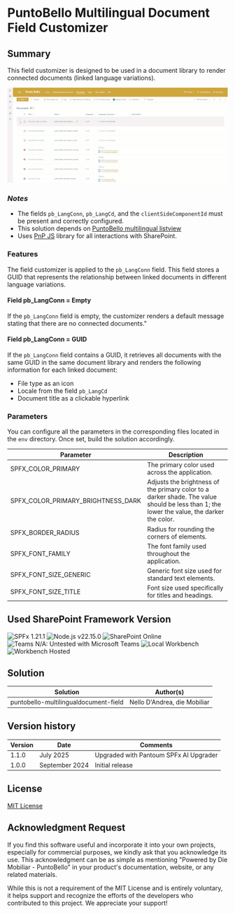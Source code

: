 # PuntoBello Multilingual Document Field Customizer

## Summary
This field customizer is designed to be used in a document library to render connected documents (linked language variations).

![Field Customizer in action](../assets/lang-connection.gif)

### _Notes_
* The fields `pb_LangConn`, `pb_LangCd`, and the `clientSideComponentId` must be present and correctly configured.
* This solution depends on [PuntoBello multilingual listview](../puntobello-multilingualdocument-listview/)
* Uses [PnP JS](https://pnp.github.io/pnpjs/) library for all interactions with SharePoint.

### Features
The field customizer is applied to the `pb_LangConn` field. This field stores a GUID that represents the relationship between linked documents in different language variations.

#### Field pb_LangConn = Empty
If the `pb_LangConn` field is empty, the customizer renders a default message stating that there are no connected documents."

#### Field pb_LangConn = GUID
If the `pb_LangConn` field contains a GUID, it retrieves all documents with the same GUID in the same document library and renders the following information for each linked document:
- File type as an icon
- Locale from the field `pb_LangCd`
- Document title as a clickable hyperlink

### Parameters
You can configure all the parameters in the corresponding files located in the `env` directory. Once set, build the solution accordingly.

| Parameter                              | Description                                                              |
|----------------------------------------|--------------------------------------------------------------------------|
| SPFX_COLOR_PRIMARY                     | The primary color used across the application.                           |
| SPFX_COLOR_PRIMARY_BRIGHTNESS_DARK     | Adjusts the brightness of the primary color to a darker shade. The value should be less than 1; the lower the value, the darker the color.          |
| SPFX_BORDER_RADIUS                     | Radius for rounding the corners of elements.                             |
| SPFX_FONT_FAMILY                       | The font family used throughout the application.                         |
| SPFX_FONT_SIZE_GENERIC                 | Generic font size used for standard text elements.                       |
| SPFX_FONT_SIZE_TITLE                   | Font size used specifically for titles and headings.                     |


## Used SharePoint Framework Version 
![SPFx 1.21.1](https://img.shields.io/badge/SPFx-1.21.1-green.svg)
![Node.js v22.15.0](https://img.shields.io/badge/Node.js-%20v22.15.0-green.svg)
![SharePoint Online](https://img.shields.io/badge/SharePoint-Online-green.svg)
![Teams N/A: Untested with Microsoft Teams](https://img.shields.io/badge/Teams-N%2FA-lightgrey.svg "Untested with Microsoft Teams") 
![Local Workbench](https://img.shields.io/badge/Workbench-Local-red.svg)
![Workbench Hosted](https://img.shields.io/badge/Workbench-Hosted-red.svg)

## Solution

Solution|Author(s)
--------|---------
puntobello-multilingualdocument-field | Nello D'Andrea, die Mobiliar

## Version history

Version|Date|Comments
-------|----|--------
1.1.0   | July 2025 | Upgraded with Pantoum SPFx AI Upgrader
1.0.0|September 2024|Initial release

## License
[MIT License](../LICENSE.md)

## Acknowledgment Request

If you find this software useful and incorporate it into your own projects, especially for commercial purposes, we kindly ask that you acknowledge its use. This acknowledgment can be as simple as mentioning "Powered by Die Mobiliar - PuntoBello" in your product's documentation, website, or any related materials.

While this is not a requirement of the MIT License and is entirely voluntary, it helps support and recognize the efforts of the developers who contributed to this project. We appreciate your support!
